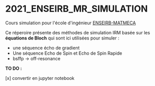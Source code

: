 # 2021_ENSEIRB_MR_SIMULATION

Cours simulation pour l'école d'ingénieur [ENSEIRB-MATMECA](https://enseirb-matmeca.bordeaux-inp.fr/)

Ce réperoire présente des méthodes de simulation IRM basée sur les <b>équations de Bloch</b> qui sont ici utilisées pour simuler :
* une séquence écho de gradient
* Une séquence Echo de Spin et Echo de Spin Rapide
* bsffp -> off-resonance

**TO DO :**

[x] convertir en jupyter notebook

